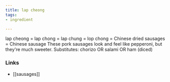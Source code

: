 ```yaml
---
title: lap cheong
tags:
- ingredient

---
```

lap cheong = lap chong = lap chung = lop chong = Chinese dried sausages = Chinese sausage These pork sausages look and feel like pepperoni, but they're much sweeter. Substitutes: chorizo OR salami OR ham (diced)

### Links

* [[sausages]]
